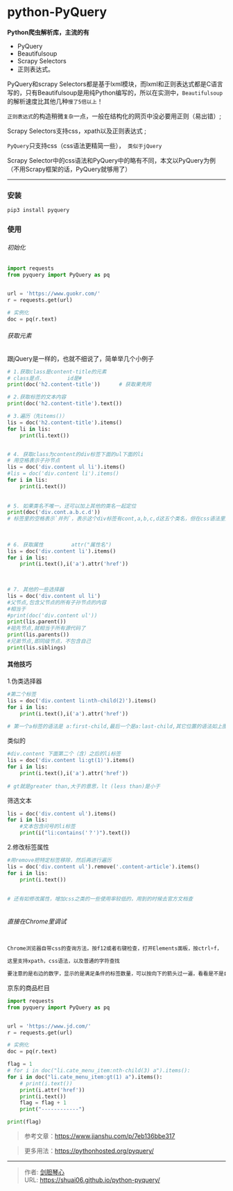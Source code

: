 # python-PyQuery



  
**Python爬虫解析库，主流的有**

- PyQuery
- Beautifulsoup
- Scrapy Selectors
- 正则表达式。

PyQuery和scrapy Selectors都是基于lxml模块，而lxml和正则表达式都是C语言写的，只有Beautifulsoup是用纯Python编写的，所以在实测中，`Beautifulsoup` 的解析速度比其他几种`慢了5倍以上`！

`正则表达式`的构造稍微`复杂`一点，一般在结构化的网页中没必要用正则（易出错）;

Scrapy Selectors支持css，xpath以及正则表达式 ;

`PyQuery`只支持css（css语法更精简一些），` 类似于jQuery`

Scrapy Selector中的css语法和PyQuery中的略有不同，本文以PyQuery为例（不用Scrapy框架的话，PyQuery就够用了）



----


  
### 安装

```bash
pip3 install pyquery
```



### 使用

###### 初始化

```python
import requests
from pyquery import PyQuery as pq


url = 'https://www.guokr.com/'
r = requests.get(url)

# 实例化
doc = pq(r.text)

```



###### 获取元素

跟jQuery是一样的，也就不细说了，简单举几个小例子

```python
# 1.获取class是content-title的元素
# class是点.        id是#
print(doc('h2.content-title'))      # 获取果壳网

# 2.获取标签的文本内容
print(doc('h2.content-title').text())

# 3.遍历（先items()）
lis = doc('h2.content-title').items()
for li in lis:
    print(li.text())


# 4. 获取class为content的div标签下面的ul下面的li
# 用空格表示子孙节点
lis = doc('div.content ul li').items()
#lis = doc('div.content li').items()
for i in lis:
    print(i.text())
    
    
# 5. 如果类名不唯一，还可以加上其他的类名一起定位
print(doc('div.cont.a.b.c.d'))
# 标签里的空格表示`并列`，表示这个div标签有cont,a,b,c,d这五个类名，但在css语法里空格表示`嵌套`，所以我们要添加其他类名的时候`不能输入空格`，而是直接用`小数点`来添加其他类名
    
    
    
# 6. 获取属性         attr("属性名")
lis = doc('div.content li').items()
for i in lis:
    print(i.text(),i('a').attr('href'))

    
    
# 7. 其他的一些选择器
lis = doc('div.content ul li')
#父节点,包含父节点的所有子孙节点的内容
#相当于
#print(doc('div.content ul'))
print(lis.parent())
#祖先节点,就相当于所有源代码了
print(lis.parents())
#兄弟节点,即同级节点，不包含自己
print(lis.siblings)

```



#### 其他技巧

1.伪类选择器

```python
#第二个标签
lis = doc('div.content li:nth-child(2)').items()
for i in lis:
    print(i.text(),i('a').attr('href'))
    
# 第一个a标签的语法是 a:first-child,最后一个是a:last-child,其它位置的语法如上图所示，第几个括号里就是几（当然第一个你也可以写成 li:nth-child(1))

```

类似的

```python
#div.content 下面第二个（含）之后的li标签
lis = doc('div.content li:gt(1)').items()
for i in lis:
    print(i.text(),i('a').attr('href'))
    
# gt就是greater than,大于的意思，lt (less than)是小于
```

筛选文本

```python
lis = doc('div.content ul').items()
for i in lis:
    #文本包含问号的li标签
    print(i("li:contains('？')").text())
```









2.修改标签属性

```python
#用remove把特定标签移除，然后再进行遍历
lis = doc('div.content ul').remove('.content-article').items()
for i in lis:
    print(i.text())
    
    
# 还有如修改属性，增加css之类的一些使用率较低的，用到的时候去官方文档查
```



###### 

###### 直接在Chrome里调试



```python

Chrome浏览器自带css的查询方法，按f12或者右键检查，打开Elements面板，按ctrl+f，

这里支持xpath，css语法，以及普通的字符查找

要注意的是右边的数字，显示的是满足条件的标签数量，可以按向下的箭头过一遍，看看是不是自己想要的信息。

```



京东的商品栏目

```python
import requests
from pyquery import PyQuery as pq


url = 'https://www.jd.com/'
r = requests.get(url)

# 实例化
doc = pq(r.text)

flag = 1
# for i in doc("li.cate_menu_item:nth-child(3) a").items():
for i in doc("li.cate_menu_item:gt(1) a").items():
    # print(i.text())
    print(i.attr('href'))
    print(i.text())
    flag = flag + 1
    print("------------")

print(flag)

```











> 参考文章：https://www.jianshu.com/p/7eb136bbe317

> 更多用法：https://pythonhosted.org/pyquery/



















---

> 作者: [剑胆琴心](http://shuai06.github.io)  
> URL: https://shuai06.github.io/python-pyquery/  

